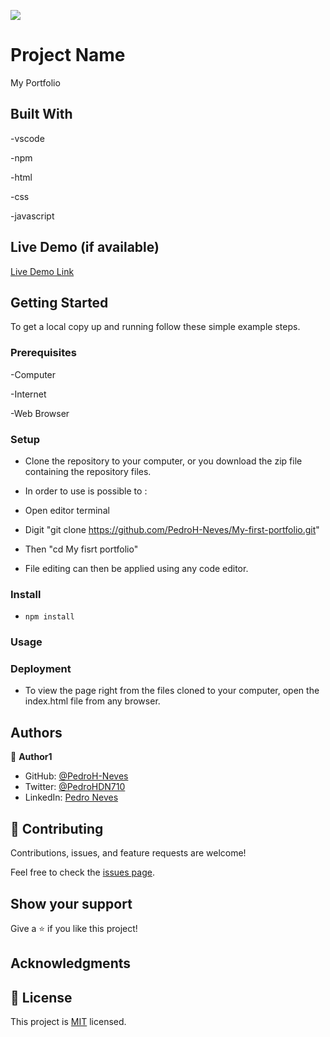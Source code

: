 ![](https://img.shields.io/badge/Microverse-blueviolet)

# Project Name

My Portfolio

## Built With

-vscode

-npm

-html

-css

-javascript

## Live Demo (if available)

[Live Demo Link](https://pedroh-neves.github.io/PedroNeves.github.io/)


## Getting Started

To get a local copy up and running follow these simple example steps.

### Prerequisites

-Computer

-Internet

-Web Browser

### Setup

- Clone the repository to your computer, or you download the zip file containing the repository files.

- In order to use is possible to :

- Open editor terminal

- Digit "git clone https://github.com/PedroH-Neves/My-first-portfolio.git"

- Then "cd My fisrt portfolio"

- File editing can then be applied using any code editor.

### Install

- `npm install`

### Usage

### Deployment

- To view the page right from the files cloned to your computer, open the index.html file from any browser.

## Authors

👤 **Author1**

- GitHub: [@PedroH-Neves](https://github.com/PedroH-Neves)
- Twitter: [@PedroHDN710](https://twitter.com/PedroHDN710)
- LinkedIn: [Pedro Neves](https://www.linkedin.com/in/pedro-henrique-domingues-neves-8a5878244/)

## 🤝 Contributing

Contributions, issues, and feature requests are welcome!

Feel free to check the [issues page](https://github.com/PedroH-Neves/My-first-portfolio/issues).

## Show your support

Give a ⭐️ if you like this project!

## Acknowledgments

## 📝 License

This project is [MIT](./MIT.md) licensed.